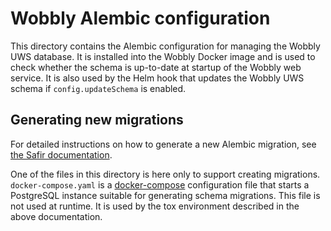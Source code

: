 # Wobbly Alembic configuration

This directory contains the Alembic configuration for managing the Wobbly UWS database.
It is installed into the Wobbly Docker image and is used to check whether the schema is up-to-date at startup of the Wobbly web service.
It is also used by the Helm hook that updates the Wobbly UWS schema if `config.updateSchema` is enabled.

## Generating new migrations

For detailed instructions on how to generate a new Alembic migration, see [the Safir documentation](https://safir.lsst.io/user-guide/database/schema#create-migration).

One of the files in this directory is here only to support creating migrations.
`docker-compose.yaml` is a [docker-compose](https://docs.docker.com/compose/) configuration file that starts a PostgreSQL instance suitable for generating schema migrations.
This file is not used at runtime.
It is used by the tox environment described in the above documentation.
